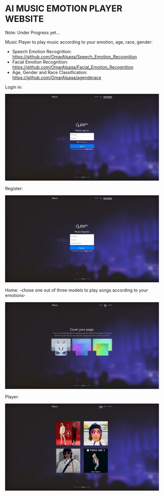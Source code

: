 # AI MUSIC EMOTION PLAYER WEBSITE

Note: Under Progress yet...

Music Player to play music according to your emotion, age, race, gender:
- Speech Emotion Recognition: https://github.com/OmarAlsaqa/Speech_Emotion_Recognition
- Facial Emotion Recognition: https://github.com/OmarAlsaqa/Facial_Emotion_Recognition
- Age, Gender and Race Classification: https://github.com/OmarAlsaqa/agenderace

Login in:

![](imgs/log.jpeg)

Register:

![](imgs/reg.jpeg)

Home: -chose one out of three models to play songs according to your emotions-

![](imgs/models.jpeg)

Player:

![](imgs/music.jpeg)
